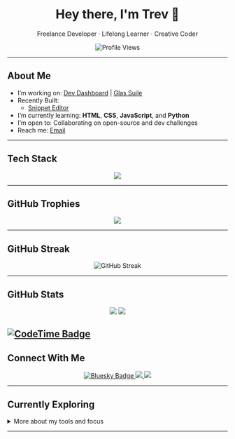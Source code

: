 <!-- Profile README for TrevorBrowning -->

<h1 align="center">Hey there, I'm Trev 👋</h1>
<p align="center">Freelance Developer · Lifelong Learner · Creative Coder</p>

<p align="center">
  <img src="https://komarev.com/ghpvc/?username=trevorbrowning&style=flat&color=blue" alt="Profile Views" />
</p>

---

## About Me

- I’m working on: [Dev Dashboard](https://github.com/TrevorBrowning/dev-dashboard) | [Glas Suile](https://www.github.com/TrevorBrowning/glas-suile)
- Recently Built:
  - [Snippet Editor](https://www.trevorbrowning.com/snippet-editor)
- I’m currently learning: **HTML**, **CSS**, **JavaScript**, and **Python**
- I’m open to: Collaborating on open-source and dev challenges
- Reach me: [Email](mailto:trevryanbrowning@gmail.com)

---

## Tech Stack

<p align="center">
  <img src="https://skillicons.dev/icons?i=html,css,js,python,flask,react,vue,express,mongodb" />
</p>

---

## GitHub Trophies

<p align="center">
  <img src="https://github-profile-trophy.vercel.app/?username=trevorbrowning&theme=flat&row=1&column=6" />
</p>

---

## GitHub Streak

<p align="center">
  <img src="https://streak-stats.demolab.com?user=trevorbrowning&theme=default" alt="GitHub Streak" />
</p>

---

## GitHub Stats

<p align="center">
  <img src="https://github-readme-stats.vercel.app/api?username=trevorbrowning&show_icons=true&theme=default" />
  <img src="https://github-readme-stats.vercel.app/api/top-langs/?username=trevorbrowning&layout=compact" />
</p>

[![CodeTime Badge](https://img.shields.io/endpoint?style=for-the-badge&color=222&url=https%3A%2F%2Fapi.codetime.dev%2Fv3%2Fusers%2Fshield%3Fuid%3D33360)](https://codetime.dev)
---

## Connect With Me

<p align="center">
  <a href="https://bsky.app/profile/trevorbrowning.com">
  <img src="https://img.shields.io/badge/Bluesky-1e90ff?style=for-the-badge&logo=cloudflare&logoColor=white" alt="Bluesky Badge"/>
</a>

  <a href="https://twitter.com/BrowningRTrevor">
    <img src="https://img.shields.io/badge/Twitter-1DA1F2?style=for-the-badge&logo=twitter&logoColor=white" />
  </a>
  <a href="https://trevorbrowning.com">
    <img src="https://img.shields.io/badge/Portfolio-000?style=for-the-badge&logo=github&logoColor=white" />
  </a>
</p>

---

## Currently Exploring

<details>
<summary>More about my tools and focus</summary>

- **Tools**: VS Code, GitHub CLI, Flask, Jekyll  
- **OS**: Ubuntu + Windows  
- **Creative interests**: Filmmaking, story/world building, pixel art

</details>

---
